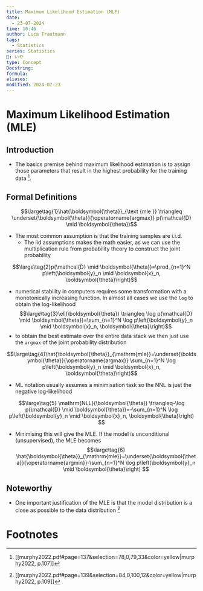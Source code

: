 ```yaml
---
title: Maximum Likelihood Estimation (MLE)
date:
  - 23-07-2024
time: 10:46
author: Luca Trautmann
tags:
  - Statistics
series: Statistics
🍙: いや
type: Concept
Docstring: 
formula: 
aliases: 
modified: 2024-07-23
---
```

# Maximum Likelihood Estimation (MLE)
## Introduction
- The basics premise behind maximum likelihood estimation is to assign those parameters that result in the highest probability for the training data [^2]. 


## Formal Definitions

$$\large\tag{1}\hat{\boldsymbol{\theta}}_{\text {mle }} \triangleq \underset{\boldsymbol{\theta}}{\operatorname{argmax}} p(\mathcal{D} \mid \boldsymbol{\theta})$$
- The most common assumption is that the training samples are i.i.d. 
	- The iid assumptions makes the math easier, as we can use the multiplication rule from probability theory to construct the joint probability

$$\large\tag{2}p(\mathcal{D} \mid \boldsymbol{\theta})=\prod_{n=1}^N p\left(\boldsymbol{y}_n \mid \boldsymbol{x}_n, \boldsymbol{\theta}\right)$$
- numerical stability in computers requires some transformation with a monotonically increasing function. In almost all cases we use the `log` to obtain the log-likelihood
$$\large\tag{3}\ell(\boldsymbol{\theta}) \triangleq \log p(\mathcal{D} \mid \boldsymbol{\theta})=\sum_{n=1}^N \log p\left(\boldsymbol{y}_n \mid \boldsymbol{x}_n, \boldsymbol{\theta}\right)$$
- to obtain the best estimate over the entire data stack we then just use the `argmax` of the joint probability distribution

$$\large\tag{4}\hat{\boldsymbol{\theta}}_{\mathrm{mle}}=\underset{\boldsymbol{\theta}}{\operatorname{argmax}} \sum_{n=1}^N \log p\left(\boldsymbol{y}_n \mid \boldsymbol{x}_n, \boldsymbol{\theta}\right)$$

- ML notation usually assumes a minimisation task so the NNL is just the negative log-likelihood

$$\large\tag{5}
\mathrm{NLL}(\boldsymbol{\theta}) \triangleq-\log p(\mathcal{D} \mid \boldsymbol{\theta})=-\sum_{n=1}^N \log p\left(\boldsymbol{y}_n \mid \boldsymbol{x}_n, \boldsymbol{\theta}\right)
$$

- Minimising this will give the MLE. If the model is unconditional (unsupervised), the MLE becomes
$$\large\tag{6}
\hat{\boldsymbol{\theta}}_{\mathrm{mle}}=\underset{\boldsymbol{\theta}}{\operatorname{argmin}}-\sum_{n=1}^N \log p\left(\boldsymbol{y}_n \mid \boldsymbol{\theta}\right)
$$

## Noteworthy
- One important justification of the MLE is that the model distribution is a close as possible to the data distribution [^3]

# Footnotes
[^2]: [[murphy2022.pdf#page=137&selection=78,0,79,33&color=yellow|murphy2022, p.107]]
[^3]: [[murphy2022.pdf#page=139&selection=84,0,100,12&color=yellow|murphy2022, p.109]]